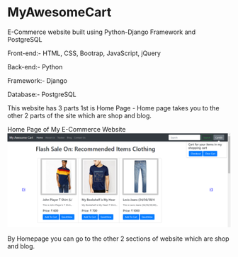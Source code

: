 # MyAwesomeCart
E-Commerce website built using Python-Django Framework and PostgreSQL

Front-end:- HTML, CSS, Bootrap, JavaScript, jQuery

Back-end:- Python

Framework:- Django

Database:- PostgreSQL

This website has 3 parts 1st is Home Page - Home page takes you to the other 2 parts of the site which are shop and blog.

Home Page of My E-Commerce Website
![](https://github.com/jaishivnani/MyAwesomeCart/blob/master/media/shop/images/HomePage.PNG)

By Homepage you can go to the other 2 sections of website which are shop and blog.







